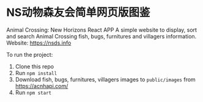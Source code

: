 
# NS动物森友会简单网页版图鉴
Animal Crossing: New Horizons React APP
A simple website to display, sort and search Animal Crossing fish, bugs, furnitures and villagers information.
Website: https://nsds.info

To run the project:
1. Clone this repo
2. Run `npm install`
3. Download fish, bugs, furnitures, villagers images to `public/images` from https://acnhapi.com/
3. Run `npm start`
